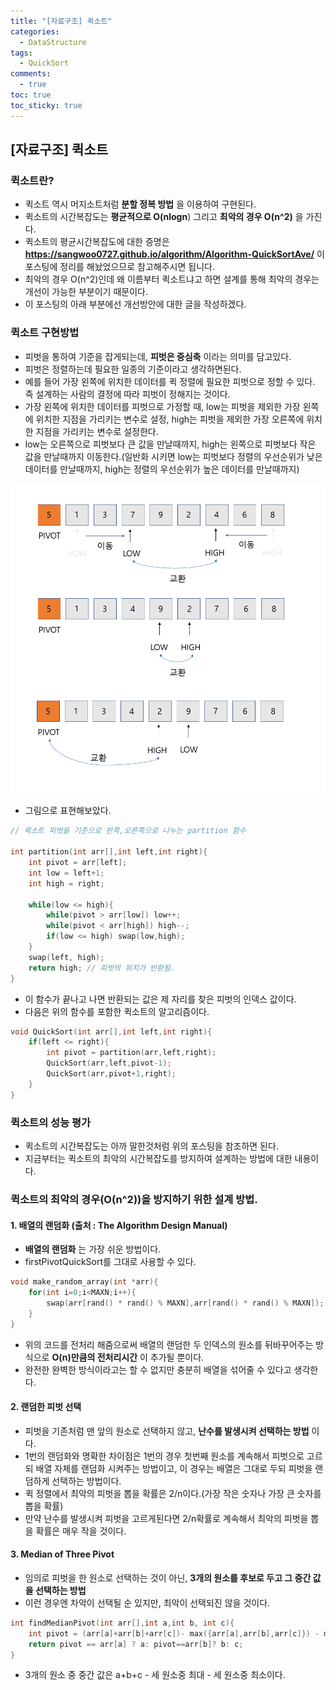 ```yaml
---
title: "[자료구조] 퀵소트"
categories:
  - DataStructure
tags:
  - QuickSort
comments:
  - true
toc: true
toc_sticky: true
---
```


## [자료구조] 퀵소트

### 퀵소트란?
* 퀵소트 역시 머지소트처럼 __분할 정복 방법__ 을 이용하여 구현된다.
* 퀵소트의 시간복잡도는 __평균적으로 O(nlogn__) 그리고 __최악의 경우 O(n^2)__ 을 가진다.
* 퀵소트의 평균시간복잡도에 대한 증명은 __https://sangwoo0727.github.io/algorithm/Algorithm-QuickSortAve/__ 이 포스팅에 정리를 해놨었으므로 참고해주시면 됩니다.
* 최악의 경우 O(n^2)인데 왜 이름부터 퀵소트냐고 하면 설계를 통해 최악의 경우는 개선이 가능한 부분이기 때문이다.
* 이 포스팅의 아래 부분에선 개선방안에 대한 글을 작성하겠다.

### 퀵소트 구현방법
* 피벗을 통하여 기준을 잡게되는데, __피벗은 중심축__ 이라는 의미를 담고있다.
* 피벗은 정렬하는데 필요한 일종의 기준이라고 생각하면된다.
* 예를 들어 가장 왼쪽에 위치한 데이터를 퀵 정렬에 필요한 피벗으로 정할 수 있다. 즉 설계하는 사람의 결정에 따라 피벗이 정해지는 것이다.
* 가장 왼쪽에 위치한 데이터를 피벗으로 가정할 때, low는 피벗을 제외한 가장 왼쪽에 위치한 지점을 가리키는 변수로 설정, high는 피벗을 제외한 가장 오른쪽에 위치한 지점을 가리키는 변수로 설정한다.
* low는 오른쪽으로 피벗보다 큰 값을 만날때까지, high는 왼쪽으로 피벗보다 작은 값을 만날때까지 이동한다.(일반화 시키면 low는 피벗보다 정렬의 우선순위가 낮은 데이터를 만날때까지, high는 정렬의 우선순위가 높은 데이터를 만날때까지)

![](/assets/img/Datastructure/1909272.png)

* 그림으로 표현해보았다.

```cpp
// 퀵소트 피벗을 기준으로 왼쪽,오른쪽으로 나누는 partition 함수

int partition(int arr[],int left,int right){
    int pivot = arr[left];
    int low = left+1;
    int high = right;

    while(low <= high){
        while(pivot > arr[low]) low++;
        while(pivot < arr[high]) high--;
        if(low <= high) swap(low,high);
    }
    swap(left, high);
    return high; // 피벗의 위치가 반환됨.
}
```

* 이 함수가 끝나고 나면 반환되는 값은 제 자리를 찾은 피벗의 인덱스 값이다.
* 다음은 위의 함수를 포함한 퀵소트의 알고리즘이다.

```cpp
void QuickSort(int arr[],int left,int right){
    if(left <= right){
        int pivot = partition(arr,left,right);
        QuickSort(arr,left,pivot-1);
        QuickSort(arr,pivot+1,right);
    }
}
```

### 퀵소트의 성능 평가
* 퀵소트의 시간복잡도는 아까 말한것처럼 위의 포스팅을 참조하면 된다.
* 지금부터는 퀵소트의 최악의 시간복잡도를 방지하여 설계하는 방법에 대한 내용이다.

### 퀵소트의 최악의 경우(O(n^2))을 방지하기 위한 설계 방법.
#### 1. 배열의 랜덤화 (출처 : The Algorithm Design Manual)
* __배열의 랜덤화__ 는 가장 쉬운 방법이다.
* firstPivotQuickSort를 그대로 사용할 수 있다.

```cpp
void make_random_array(int *arr){
    for(int i=0;i<MAXN;i++){
        swap(arr[rand() * rand() % MAXN],arr[rand() * rand() % MAXN]);
    }
}
```

* 위의 코드를 전처리 해줌으로써 배열의 랜덤한 두 인덱스의 원소를 뒤바꾸어주는 방식으로 __O(n)만큼의 전처리시간__ 이 추가될 뿐이다.
* 완전한 완벽한 방식이라고는 할 수 없지만 충분히 배열을 섞어줄 수 있다고 생각한다.

#### 2. 랜덤한 피벗 선택
* 피벗을 기존처럼 맨 앞의 원소로 선택하지 않고, __난수를 발생시켜 선택하는 방법__ 이다.
* 1번의 랜덤화와 명확한 차이점은 1번의 경우 첫번째 원소를 계속해서 피벗으로 고르되 배열 자체를 랜덤화 시켜주는 방법이고, 이 경우는 배열은 그대로 두되 피벗을 랜덤하게 선택하는 방법이다.
* 퀵 정렬에서 최악의 피벗을 뽑을 확률은 2/n이다.(가장 작은 숫자나 가장 큰 숫자를 뽑을 확률)
* 만약 난수를 발생시켜 피벗을 고르게된다면 2/n확률로 계속해서 최악의 피벗을 뽑을 확률은 매우 작을 것이다.


#### 3. Median of Three Pivot
* 임의로 피벗을 한 원소로 선택하는 것이 아닌, __3개의 원소를 후보로 두고 그 중간 값을 선택하는 방법__
* 이런 경우엔 차악이 선택될 순 있지만, 최악이 선택되진 않을 것이다.

```cpp
int findMedianPivot(int arr[],int a,int b, int c){
    int pivot = (arr[a]+arr[b]+arr[c])- max({arr[a],arr[b],arr[c]}) - min({arr[a],arr[b],arr[c]});
    return pivot == arr[a] ? a: pivot==arr[b]? b: c;
}
```

* 3개의 원소 중 중간 값은 a+b+c - 세 원소중 최대 - 세 원소중 최소이다.
